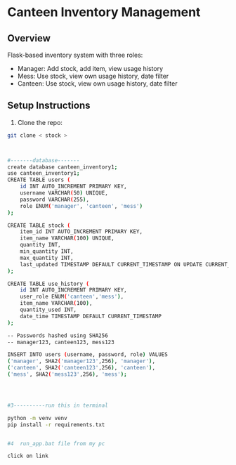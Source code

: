 # Canteen Inventory Management

## Overview
Flask-based inventory system with three roles:
- Manager: Add stock, add item, view usage history
- Mess: Use stock, view own usage history, date filter
- Canteen: Use stock, view own usage history, date filter

## Setup Instructions

1. Clone the repo:
```bash
git clone < stock >



#-------database-------
create database canteen_inventory1;
use canteen_inventory1;
CREATE TABLE users (
    id INT AUTO_INCREMENT PRIMARY KEY,
    username VARCHAR(50) UNIQUE,
    password VARCHAR(255),
    role ENUM('manager', 'canteen', 'mess')
);

CREATE TABLE stock (
    item_id INT AUTO_INCREMENT PRIMARY KEY,
    item_name VARCHAR(100) UNIQUE,
    quantity INT,
    min_quantity INT,
    max_quantity INT,
    last_updated TIMESTAMP DEFAULT CURRENT_TIMESTAMP ON UPDATE CURRENT_TIMESTAMP
);

CREATE TABLE use_history (
    id INT AUTO_INCREMENT PRIMARY KEY,
    user_role ENUM('canteen','mess'),
    item_name VARCHAR(100),
    quantity_used INT,
    date_time TIMESTAMP DEFAULT CURRENT_TIMESTAMP
);

-- Passwords hashed using SHA256
-- manager123, canteen123, mess123

INSERT INTO users (username, password, role) VALUES 
('manager', SHA2('manager123',256), 'manager'),
('canteen', SHA2('canteen123',256), 'canteen'),
('mess', SHA2('mess123',256), 'mess');




#3----------run this in terminal 

python -m venv venv
pip install -r requirements.txt


#4  run_app.bat file from my pc

click on link